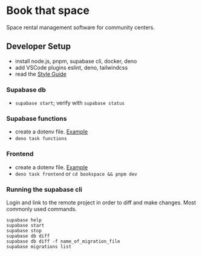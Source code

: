 # Book that space

Space rental management software for community centers.

## Developer Setup

- install node.js, pnpm, supabase cli, docker, deno
- add VSCode plugins eslint, deno, tailwindcss
- read the [Style Guide](style_guide.md)

### Supabase db

- `supabase start`; verify with `supabase status`

### Supabase functions

- create a dotenv file. [Example](supabase/functions/.env.example)
- `deno task functions`

### Frontend

- create a dotenv file. [Example](bookspace/.env.example)
- `deno task frontend` or `cd bookspace && pnpm dev`

### Running the supabase cli

Login and link to the remote project in order to diff and make changes. Most
commonly used commands.

```
supabase help
supabase start
supabase stop
supabase db diff
supabase db diff -f name_of_migration_file
supabase migrations list
```
